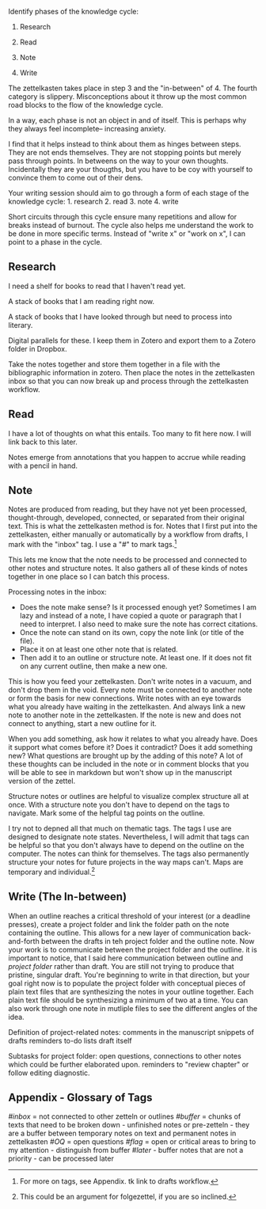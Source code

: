 



Identify phases of the knowledge cycle:

1. Research

2. Read

3. Note

4. Write

   

The zettelkasten takes place in step 3 and the "in-between" of 4. The fourth category is slippery. Misconceptions about it throw up the most common road blocks to the flow of the knowledge cycle. 

In a way, each phase is not an object in and of itself. This is perhaps why they always feel incomplete– increasing anxiety.

I find that it helps instead to think about them as hinges between steps. They are not ends themselves. They are not stopping points but merely pass through points. In betweens on the way to your own thoughts. Incidentally they are your thougths, but you have to be coy with yourself to convince them to come out of their dens. 



Your writing session should aim to go through a form of each stage of the knowledge cycle:
    1. research
    2. read
    3. note
    4. write

Short circuits through this cycle ensure many repetitions and allow for breaks instead of burnout. The cycle also helps me understand the work to be done in more specific terms. Instead of "write x" or "work on x", I can point to a phase in the cycle. 



## Research

I need a shelf for books to read that I haven't read yet.

A stack of books that I am reading right now.

A stack of books that I have looked through but need to process into literary.

Digital parallels for these. I keep them in Zotero and export them to a Zotero folder in Dropbox. 

Take the notes together and store them together in a file with the bibliographic information in zotero. Then place the notes in the zettelkasten inbox so that you can now break up and process through the zettelkasten workflow. 



## Read

I have a lot of thoughts on what this entails. Too many to fit here now. I will link back to this later. 

Notes emerge from annotations that you happen to accrue while reading with a pencil in hand.

## Note 

Notes are produced from reading, but they have not yet been processed, thought-through, developed, connected, or separated from their original text. This is what the zettelkasten method is for. Notes that I first put into the zettelkasten, either manually or automatically by a workflow from drafts, I mark with the "inbox" tag. I use a "#" to mark tags.[^201901282224] 

[^201901282224]: For more on tags, see Appendix. tk link to drafts workflow.

This lets me know that the note needs to be processed and connected to other notes and structure notes. 
It also gathers all of these kinds of notes together in one place so I can batch this process. 

Processing notes in the inbox:

- Does the note make sense? Is it processed enough yet? Sometimes I am lazy and instead of a note, I have copied a quote or paragraph that I need to interpret. I also need to make sure the note has correct citations. 
- Once the note can stand on its own, copy the note link (or title of the file).
- Place it on at least one other note that is related.
- Then add it to an outline or structure note. At least one. If it does not fit on any current outline, then make a new one. 
      

This is how you feed your zettelkasten. Don't write notes in a vacuum, and don't drop them in the void. Every note must be connected to another note or form the basis for new connections. Write notes with an eye towards what you already have waiting in the zettelkasten. And always link a new note to another note in the zettelkasten. If the note is new and does not connect to anything, start a new outline for it. 

When you add something, ask how it relates to what you already have. Does it support what comes before it? Does it contradict? Does it add something new? What questions are brought up by the adding of this note? A lot of these thoughts can be included in the note or in comment blocks that you will be able to see in markdown but won't show up in the manuscript version of the zettel.

Structure notes or outlines are helpful to visualize complex structure all at once. With a structure note you don't have to depend on the tags to navigate. Mark some of the helpful tag points on the outline. 

I try not to depned all that much on thematic tags. The tags I use are designed to designate note states. Nevertheless, I will admit that tags can be helpful so that you don't always have to depend on the outline on the computer. The notes can think for themselves. The tags also permanently structure your notes for future projects in the way maps can't. Maps are temporary and individual.[^201901282301] 

[^201901282301]: This could be an argument for folgezettel, if you are so inclined. 


## Write (The In-between)
When an outline reaches a critical threshold of your interest (or a deadline presses),
create a project folder and link the folder path on the note containing the outline. 
This allows for a new layer of communication 
back-and-forth
between the drafts in teh project folder
and the outline note.
Now your work is to communicate between the project folder and the outline. 
it is important to notice, that I said here communication between outline and *project folder* rather than draft. You are still not trying to produce that pristine, singular draft. You're beginning to write in that direction, but your goal right now is to populate  the project folder with conceptual pieces of plain text files that are synthesizing the notes in your outline together. Each plain text file should be synthesizing a minimum of two at a time.
You can also work through one note in mutliple files to see the different angles of the idea.  




Definition of project-related notes: 
comments in the manuscript
snippets of drafts
reminders
to-do lists
draft itself 

Subtasks for project folder: open questions, connections to other notes which could be further elaborated upon. reminders to "review chapter" or follow editing diagnostic.





## Appendix - Glossary of Tags

_#inbox_ = not connected to other zetteln or outlines
_#buffer_ = chunks of texts that need to be broken down - unfinished notes or pre-zetteln - they are a buffer between temporary notes on text and permanent notes in zettelkasten
_#OQ_ = open questions
_#flag_ = open or critical areas to bring to my attention - distinguish from buffer
_#later_ - buffer notes that are not a priority - can be processed later





